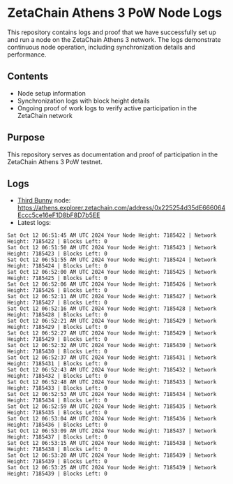 # ZetaChain Athens 3 PoW Node Logs
This repository contains logs and proof that we have successfully set up and run a node on the ZetaChain Athens 3 network. The logs demonstrate continuous node operation, including synchronization details and performance.

## Contents
- Node setup information
- Synchronization logs with block height details
- Ongoing proof of work logs to verify active participation in the ZetaChain network

## Purpose
This repository serves as documentation and proof of participation in the ZetaChain Athens 3 PoW testnet.

## Logs

- [Third Bunny](https://thirdbunny.xyz/) node: https://athens.explorer.zetachain.com/address/0x225254d35dE666064Eccc5ce16eF1D8bF8D7b5EE
- Latest logs:
```
Sat Oct 12 06:51:45 AM UTC 2024 Your Node Height: 7185422 | Network Height: 7185422 | Blocks Left: 0
Sat Oct 12 06:51:50 AM UTC 2024 Your Node Height: 7185423 | Network Height: 7185423 | Blocks Left: 0
Sat Oct 12 06:51:55 AM UTC 2024 Your Node Height: 7185424 | Network Height: 7185424 | Blocks Left: 0
Sat Oct 12 06:52:00 AM UTC 2024 Your Node Height: 7185425 | Network Height: 7185425 | Blocks Left: 0
Sat Oct 12 06:52:06 AM UTC 2024 Your Node Height: 7185426 | Network Height: 7185426 | Blocks Left: 0
Sat Oct 12 06:52:11 AM UTC 2024 Your Node Height: 7185427 | Network Height: 7185427 | Blocks Left: 0
Sat Oct 12 06:52:16 AM UTC 2024 Your Node Height: 7185428 | Network Height: 7185428 | Blocks Left: 0
Sat Oct 12 06:52:21 AM UTC 2024 Your Node Height: 7185429 | Network Height: 7185429 | Blocks Left: 0
Sat Oct 12 06:52:27 AM UTC 2024 Your Node Height: 7185429 | Network Height: 7185429 | Blocks Left: 0
Sat Oct 12 06:52:32 AM UTC 2024 Your Node Height: 7185430 | Network Height: 7185430 | Blocks Left: 0
Sat Oct 12 06:52:37 AM UTC 2024 Your Node Height: 7185431 | Network Height: 7185431 | Blocks Left: 0
Sat Oct 12 06:52:43 AM UTC 2024 Your Node Height: 7185432 | Network Height: 7185432 | Blocks Left: 0
Sat Oct 12 06:52:48 AM UTC 2024 Your Node Height: 7185433 | Network Height: 7185433 | Blocks Left: 0
Sat Oct 12 06:52:53 AM UTC 2024 Your Node Height: 7185434 | Network Height: 7185434 | Blocks Left: 0
Sat Oct 12 06:52:59 AM UTC 2024 Your Node Height: 7185435 | Network Height: 7185435 | Blocks Left: 0
Sat Oct 12 06:53:04 AM UTC 2024 Your Node Height: 7185436 | Network Height: 7185436 | Blocks Left: 0
Sat Oct 12 06:53:09 AM UTC 2024 Your Node Height: 7185437 | Network Height: 7185437 | Blocks Left: 0
Sat Oct 12 06:53:15 AM UTC 2024 Your Node Height: 7185438 | Network Height: 7185438 | Blocks Left: 0
Sat Oct 12 06:53:20 AM UTC 2024 Your Node Height: 7185439 | Network Height: 7185439 | Blocks Left: 0
Sat Oct 12 06:53:25 AM UTC 2024 Your Node Height: 7185439 | Network Height: 7185439 | Blocks Left: 0
```
